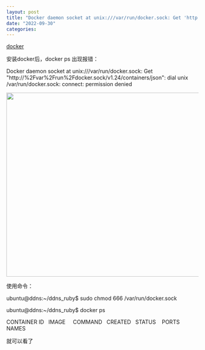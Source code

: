 ```yaml
---
layout: post
title: "Docker daemon socket at unix:///var/run/docker.sock: Get 'http://%2Fvar%2Frun%2Fdocker.sock/v1.24/containers/json': dial unix /var/run/docker.sock: connect: permission denied"
date: "2022-09-30"
categories:
---
```

<p><a href="https://newbedev.com/got-permission-denied-while-trying-to-connect-to-the-docker-daemon-socket-at-unix-var-run-docker-sock-get-http-2fvar-2frun-2fdocker-sock-v1-24-containers-json-dial-unix-var-run-docker-sock-connect-permission-denied-docker-code-example">docker </a></p>
<p>安装docker后，docker ps 出现报错：</p>
<p>Docker daemon socket at unix:///var/run/docker.sock: Get &quot;http://%2Fvar%2Frun%2Fdocker.sock/v1.24/containers/json&quot;: dial unix /var/run/docker.sock: connect: permission denied</p>
<p><img height="482" src="/uploads/ckeditor/pictures/504/image-20220930160145-1.png" width="1920" /></p>
<p>使用命令：</p>
<p>ubuntu@ddns:~/ddns_ruby$ sudo chmod 666 /var/run/docker.sock</p>
<p>ubuntu@ddns:~/ddns_ruby$ docker ps</p>
<p>CONTAINER ID&nbsp;&nbsp; IMAGE&nbsp;&nbsp;&nbsp;&nbsp; COMMAND&nbsp;&nbsp; CREATED&nbsp;&nbsp; STATUS&nbsp;&nbsp;&nbsp; PORTS&nbsp;&nbsp;&nbsp;&nbsp; NAMES</p>
<p>就可以看了</p>
